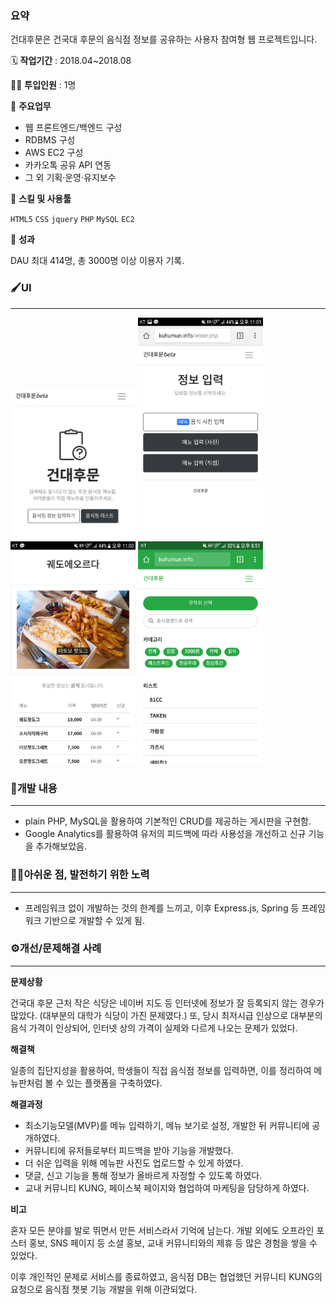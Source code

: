 ### 요약

건대후문은 건국대 후문의 음식점 정보를 공유하는 사용자 참여형 웹 프로젝트입니다.

🗓️ **작업기간** : 2018.04~2018.08

👨‍💻 **투입인원** : 1명

📒 **주요업무** 

- 웹 프론트엔드/백엔드 구성
- RDBMS 구성
- AWS EC2 구성
- 카카오톡 공유 API 연동
- 그 외 기획·운영·유지보수

🌱 **스킬 및 사용툴**

`HTML5` `CSS` `jquery` `PHP` `MySQL` `EC2`

🏅 **성과**

DAU 최대 414명, 총 3000명 이상 이용자 기록.

### 🖌️UI

---

<div>
<img src="https://github.com/zwan2/KUHUMUN/blob/master/img/1.png" width="200px"/>
<img src="https://github.com/zwan2/KUHUMUN/blob/master/img/2.png" width="200px"/>
<img src="https://github.com/zwan2/KUHUMUN/blob/master/img/3.png" width="200px"/>
<img src="https://github.com/zwan2/KUHUMUN/blob/master/img/4.png" width="200px"/>
</div>


### 📜개발 내용

---

- plain PHP, MySQL을 활용하여 기본적인 CRUD를 제공하는 게시판을 구현함.
- Google Analytics를 활용하여 유저의 피드백에 따라 사용성을 개선하고 신규 기능을 추가해보았음.

### 🏃‍♂️아쉬운 점, 발전하기 위한 노력

---

- 프레임워크 없이 개발하는 것의 한계를 느끼고, 이후 Express.js, Spring 등 프레임워크 기반으로 개발할 수 있게 됨.

### ⚙️개선/문제해결 사례

---

**문제상황**

건국대 후문 근처 작은 식당은 네이버 지도 등 인터넷에 정보가 잘 등록되지 않는 경우가 많았다. (대부분의 대학가 식당이 가진 문제였다.) 또, 당시 최저시급 인상으로 대부분의 음식 가격이 인상되어, 인터넷 상의 가격이 실제와 다르게 나오는 문제가 있었다.

**해결책**

일종의 집단지성을 활용하여, 학생들이 직접 음식점 정보를 입력하면, 이를 정리하여 메뉴판처럼 볼 수 있는 플랫폼을 구축하였다.

**해결과정**

- 최소기능모델(MVP)를 메뉴 입력하기, 메뉴 보기로 설정, 개발한 뒤 커뮤니티에 공개하였다.
- 커뮤니티에 유저들로부터 피드백을 받아 기능을 개발했다.
- 더 쉬운 입력을 위해 메뉴판 사진도 업로드할 수 있게 하였다.
- 댓글, 신고 기능을 통해 정보가 올바르게 자정할 수 있도록 하였다.
- 교내 커뮤니티 KUNG, 페이스북 페이지와 협업하여 마케팅을 담당하게 하였다.

**비고**

혼자 모든 분야를 발로 뛰면서 만든 서비스라서 기억에 남는다. 개발 외에도 오프라인 포스터 홍보, SNS 페이지 등 소셜 홍보, 교내 커뮤니티와의 제휴 등 많은 경험을 쌓을 수 있었다.

이후 개인적인 문제로 서비스를 종료하였고, 음식점 DB는 협업했던 커뮤니티 KUNG의 요청으로 음식점 챗봇 기능 개발을 위해 이관되었다.
